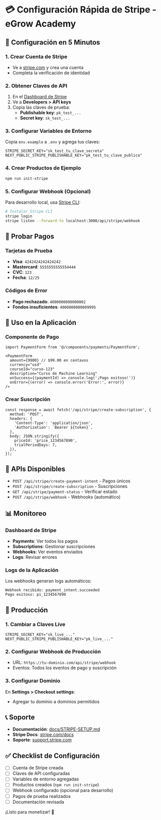 # 💳 Configuración Rápida de Stripe - eGrow Academy

## 🚀 Configuración en 5 Minutos

### 1. Crear Cuenta de Stripe
- Ve a [stripe.com](https://stripe.com) y crea una cuenta
- Completa la verificación de identidad

### 2. Obtener Claves de API
1. En el [Dashboard de Stripe](https://dashboard.stripe.com)
2. Ve a **Developers > API keys**
3. Copia las claves de prueba:
   - **Publishable key**: `pk_test_...`
   - **Secret key**: `sk_test_...`

### 3. Configurar Variables de Entorno
Copia `env.example` a `.env` y agrega tus claves:

```env
STRIPE_SECRET_KEY="sk_test_tu_clave_secreta"
NEXT_PUBLIC_STRIPE_PUBLISHABLE_KEY="pk_test_tu_clave_publica"
```

### 4. Crear Productos de Ejemplo
```bash
npm run init-stripe
```

### 5. Configurar Webhook (Opcional)
Para desarrollo local, usa [Stripe CLI](https://stripe.com/docs/stripe-cli):

```bash
# Instalar Stripe CLI
stripe login
stripe listen --forward-to localhost:3000/api/stripe/webhook
```

## 🧪 Probar Pagos

### Tarjetas de Prueba
- **Visa**: `4242424242424242`
- **Mastercard**: `5555555555554444`
- **CVC**: `123`
- **Fecha**: `12/25`

### Códigos de Error
- **Pago rechazado**: `4000000000000002`
- **Fondos insuficientes**: `4000000000009995`

## 📱 Uso en la Aplicación

### Componente de Pago
```tsx
import PaymentForm from '@/components/payments/PaymentForm';

<PaymentForm
  amount={9900} // $99.00 en centavos
  currency="usd"
  courseId="curso-123"
  description="Curso de Machine Learning"
  onSuccess={(paymentId) => console.log('¡Pago exitoso!')}
  onError={(error) => console.error('Error:', error)}
/>
```

### Crear Suscripción
```tsx
const response = await fetch('/api/stripe/create-subscription', {
  method: 'POST',
  headers: {
    'Content-Type': 'application/json',
    'Authorization': `Bearer ${token}`,
  },
  body: JSON.stringify({
    priceId: 'price_1234567890',
    trialPeriodDays: 7,
  }),
});
```

## 🔧 APIs Disponibles

- `POST /api/stripe/create-payment-intent` - Pagos únicos
- `POST /api/stripe/create-subscription` - Suscripciones
- `GET /api/stripe/payment-status` - Verificar estado
- `POST /api/stripe/webhook` - Webhooks (automático)

## 📊 Monitoreo

### Dashboard de Stripe
- **Payments**: Ver todos los pagos
- **Subscriptions**: Gestionar suscripciones
- **Webhooks**: Ver eventos enviados
- **Logs**: Revisar errores

### Logs de la Aplicación
Los webhooks generan logs automáticos:
```
Webhook recibido: payment_intent.succeeded
Pago exitoso: pi_1234567890
```

## 🚀 Producción

### 1. Cambiar a Claves Live
```env
STRIPE_SECRET_KEY="sk_live_..."
NEXT_PUBLIC_STRIPE_PUBLISHABLE_KEY="pk_live_..."
```

### 2. Configurar Webhook de Producción
- URL: `https://tu-dominio.com/api/stripe/webhook`
- Eventos: Todos los eventos de pago y suscripción

### 3. Configurar Dominio
En **Settings > Checkout settings**:
- Agregar tu dominio a dominios permitidos

## 📞 Soporte

- **Documentación**: [docs/STRIPE-SETUP.md](docs/STRIPE-SETUP.md)
- **Stripe Docs**: [stripe.com/docs](https://stripe.com/docs)
- **Soporte**: [support.stripe.com](https://support.stripe.com)

## ✅ Checklist de Configuración

- [ ] Cuenta de Stripe creada
- [ ] Claves de API configuradas
- [ ] Variables de entorno agregadas
- [ ] Productos creados (`npm run init-stripe`)
- [ ] Webhook configurado (opcional para desarrollo)
- [ ] Pagos de prueba realizados
- [ ] Documentación revisada

¡Listo para monetizar! 🎉 